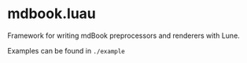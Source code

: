 # mdbook.luau

Framework for writing mdBook preprocessors and renderers with Lune.

Examples can be found in `./example`